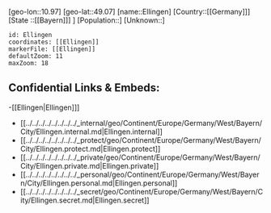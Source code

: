﻿---
location: [49.07,10.97]
mapzoom: [7,12] 
mapmarker: city 
type: City
tags:
- geo/City


SpocWebEntityId: 30029
isDeleted: false
confidential: public

---
[geo-lon::10.97]
[geo-lat::49.07]
[name::Ellingen]
[Country::[[Germany]]]
[State ::[[Bayern]]] ]
[Population::]
[Unknown::]


```leaflet
id: Ellingen
coordinates: [[Ellingen]]
markerFile: [[Ellingen]]
defaultZoom: 11 
maxZoom: 18
```


## Confidential Links & Embeds: 
-[[Ellingen|Ellingen]]] 
- [[../../../../../../../../_internal/geo/Continent/Europe/Germany/West/Bayern/City/Ellingen.internal.md|Ellingen.internal]] 
- [[../../../../../../../../_protect/geo/Continent/Europe/Germany/West/Bayern/City/Ellingen.protect.md|Ellingen.protect]] 
- [[../../../../../../../../_private/geo/Continent/Europe/Germany/West/Bayern/City/Ellingen.private.md|Ellingen.private]] 
- [[../../../../../../../../_personal/geo/Continent/Europe/Germany/West/Bayern/City/Ellingen.personal.md|Ellingen.personal]] 
- [[../../../../../../../../_secret/geo/Continent/Europe/Germany/West/Bayern/City/Ellingen.secret.md|Ellingen.secret]] 
